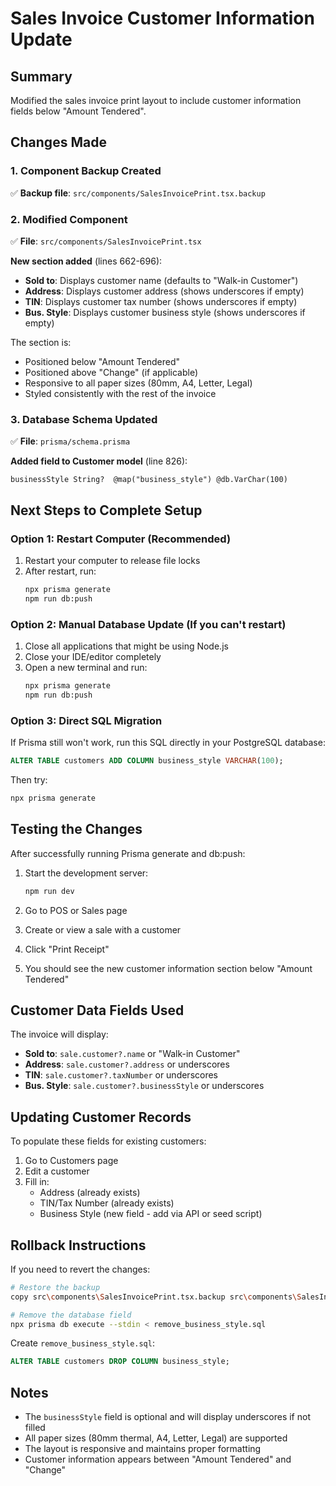 # Sales Invoice Customer Information Update

## Summary
Modified the sales invoice print layout to include customer information fields below "Amount Tendered".

## Changes Made

### 1. Component Backup Created
✅ **Backup file**: `src/components/SalesInvoicePrint.tsx.backup`

### 2. Modified Component
✅ **File**: `src/components/SalesInvoicePrint.tsx`

**New section added** (lines 662-696):
- **Sold to**: Displays customer name (defaults to "Walk-in Customer")
- **Address**: Displays customer address (shows underscores if empty)
- **TIN**: Displays customer tax number (shows underscores if empty)
- **Bus. Style**: Displays customer business style (shows underscores if empty)

The section is:
- Positioned below "Amount Tendered"
- Positioned above "Change" (if applicable)
- Responsive to all paper sizes (80mm, A4, Letter, Legal)
- Styled consistently with the rest of the invoice

### 3. Database Schema Updated
✅ **File**: `prisma/schema.prisma`

**Added field to Customer model** (line 826):
```prisma
businessStyle String?  @map("business_style") @db.VarChar(100)
```

## Next Steps to Complete Setup

### Option 1: Restart Computer (Recommended)
1. Restart your computer to release file locks
2. After restart, run:
   ```bash
   npx prisma generate
   npm run db:push
   ```

### Option 2: Manual Database Update (If you can't restart)
1. Close all applications that might be using Node.js
2. Close your IDE/editor completely
3. Open a new terminal and run:
   ```bash
   npx prisma generate
   npm run db:push
   ```

### Option 3: Direct SQL Migration
If Prisma still won't work, run this SQL directly in your PostgreSQL database:

```sql
ALTER TABLE customers ADD COLUMN business_style VARCHAR(100);
```

Then try:
```bash
npx prisma generate
```

## Testing the Changes

After successfully running Prisma generate and db:push:

1. Start the development server:
   ```bash
   npm run dev
   ```

2. Go to POS or Sales page
3. Create or view a sale with a customer
4. Click "Print Receipt"
5. You should see the new customer information section below "Amount Tendered"

## Customer Data Fields Used

The invoice will display:
- **Sold to**: `sale.customer?.name` or "Walk-in Customer"
- **Address**: `sale.customer?.address` or underscores
- **TIN**: `sale.customer?.taxNumber` or underscores
- **Bus. Style**: `sale.customer?.businessStyle` or underscores

## Updating Customer Records

To populate these fields for existing customers:

1. Go to Customers page
2. Edit a customer
3. Fill in:
   - Address (already exists)
   - TIN/Tax Number (already exists)
   - Business Style (new field - add via API or seed script)

## Rollback Instructions

If you need to revert the changes:

```bash
# Restore the backup
copy src\components\SalesInvoicePrint.tsx.backup src\components\SalesInvoicePrint.tsx

# Remove the database field
npx prisma db execute --stdin < remove_business_style.sql
```

Create `remove_business_style.sql`:
```sql
ALTER TABLE customers DROP COLUMN business_style;
```

## Notes

- The `businessStyle` field is optional and will display underscores if not filled
- All paper sizes (80mm thermal, A4, Letter, Legal) are supported
- The layout is responsive and maintains proper formatting
- Customer information appears between "Amount Tendered" and "Change"
